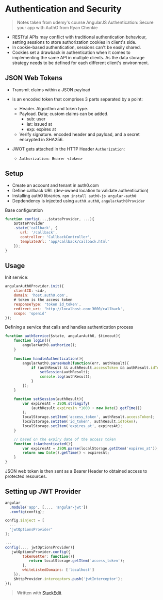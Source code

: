# Authentication and Security

> Notes taken from udemy's course AngularJS Authentication: Secure your app with AuthO from Ryan Chenkie

- RESTful APIs may conflict with traditional authentication behaviour, setting sessions to store authorization cookies in client's side.
- In cookie-based authentication, sessions can't be easily shared.
- Cookies set a drawback in authentication when it comes to implementing the same API in multiple clients. As the data storage strategy needs to be defined for each different client's environment.

## JSON Web Tokens

- Transmit claims within a JSON payload
- Is an encoded token that comprises 3 parts separated by a point: 
	- Header. Algorithm and token type.
	- Payload. Data; custom claims can be added.
		- sub: user
		- iat: issued at
		- exp: expires at
	- Verify signature. encoded header and payload, and a secret encrypted in SHA256.

- JWOT gets attached in the HTTP Header `Authorization`:
	- `Authorization: Bearer <token>`

## Setup 

- Create an account and tenant in auth0.com
- Define callback URL (dev-owned location to validate authentication)
- Installing auth0 libraries. `npm install auth0-js angular-auth0`
- Depdendency is injected using `auth0.auth0`, `angularAuth0Provider`

Base configuration
````javascript
function config(...,$stateProvider, ...){
	$stateProvider
	.state('callback', {
	   url: '/callback',
	   controller: 'CallbackController',
	   templateUrl: 'app/callback/callback.html'
	});
} 
````

## Usage
Init service:
```javascript
angularAuth0Provider.init({
	clientID: <id>,
	domain: 'host.auth0.com',
	# token is the access token
	responseType: 'token id_token',
	redirect_uri: 'http://localhost.com:3000/callback',
	scope: 'openid'
});
```
Defining a service that calls and handles authentication process

```javascript
function authService($state, angularAuth0, $timeout){
	function login(){
		angularAuth0.authorize();
	}
	
	function handleAuthentication(){
		angularAuth0.parseHash(function(err, authResult){
			if (authResult && authResult.accessToken && authResult.idToken){
				setSession(authResult);
				console.log(authResult);
			}
		});
	}

	function setSession(authResult){
		var expiresAt = JSON.stringify(
			(authResult.expiresIn *1000 + new Date().getTime())
		);
		localStorage.setItem('access_token', authResult.accessToken);
		localStorage.setItem('id_token', authResult.idToken);
		localStorage.setItem('expires_at', expiresAt);
	}

	// based on the expiry date of the access token
	function isAuthenticated(){
		var expiresAt = JSON.parse(localStorage.getItem('expires_at'));
		return new Date().getTime() < expiresAt;
	}
}
```

JSON web token is then sent as a Bearer Header to obtained access to protected resources.

##  Setting up JWT Provider

```javascript
angular
  .module('app', [..., 'angular-jwt'])
  .config(config);

config.$inject = [
  ...
  'jwtOptionsProvider'
];

...
config(..., jwtOptionsProvider){
   jwtOptionsProvider.config({
		tokenGetter: function(){
           return localStorage.getItem('access_token');
        },
        whiteListedDomains: ['localhost']
    });
    $httpProvider.interceptors.push('jwtInterceptor');
});
```

> Written with [StackEdit](https://stackedit.io/).

<!--stackedit_data:
eyJoaXN0b3J5IjpbMTQwMTU4MTA2OCwtMjMyNDk1NjI3LC01ND
k5NDgzNzksMTc5MzM1OTU1LC0yMDMyMTI2NTA4LC0xMDYxNzY4
MDY3LC0xOTEwNzE0MDIzLDI5NDg1NTUwOV19
-->